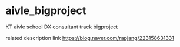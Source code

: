 # aivle_bigproject
KT aivle school DX consultant track bigproject

related description link
https://blog.naver.com/rapjang/223158631331
